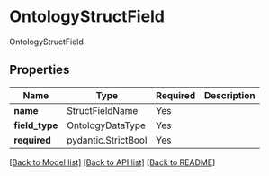 # OntologyStructField

OntologyStructField

## Properties
| Name | Type | Required | Description |
| ------------ | ------------- | ------------- | ------------- |
**name** | StructFieldName | Yes |  |
**field_type** | OntologyDataType | Yes |  |
**required** | pydantic.StrictBool | Yes |  |


[[Back to Model list]](../../../../README.md#models-v1-link) [[Back to API list]](../../../../README.md#apis-v1-link) [[Back to README]](../../../../README.md)
